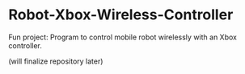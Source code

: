 # Robot-Xbox-Wireless-Controller
Fun project: Program to control mobile robot wirelessly with an Xbox controller.

(will finalize repository later)
